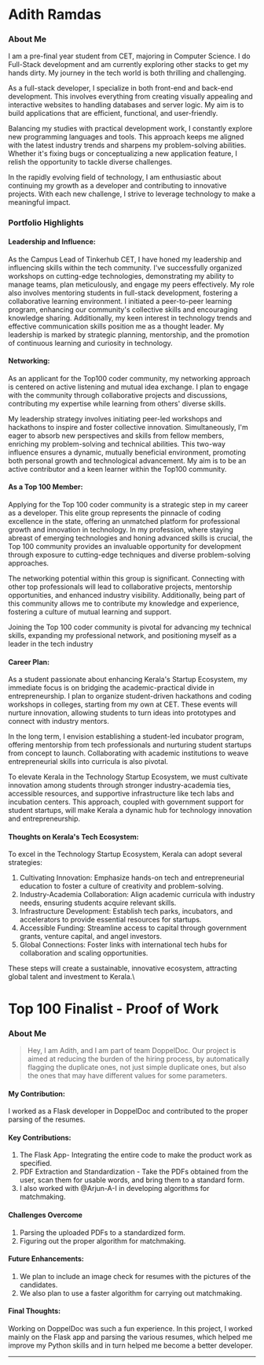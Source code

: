 # Adith Ramdas

### About Me

I am a pre-final year student from CET, majoring in Computer Science. I do Full-Stack development and am currently exploring other stacks to get my hands dirty. My journey in the tech world is both thrilling and challenging.

As a full-stack developer, I specialize in both front-end and back-end development. This involves everything from creating visually appealing and interactive websites to handling databases and server logic. My aim is to build applications that are efficient, functional, and user-friendly.

Balancing my studies with practical development work, I constantly explore new programming languages and tools. This approach keeps me aligned with the latest industry trends and sharpens my problem-solving abilities. Whether it's fixing bugs or conceptualizing a new application feature, I relish the opportunity to tackle diverse challenges.

In the rapidly evolving field of technology, I am enthusiastic about continuing my growth as a developer and contributing to innovative projects. With each new challenge, I strive to leverage technology to make a meaningful impact.

### Portfolio Highlights



#### Leadership and Influence: 
As the Campus Lead of Tinkerhub CET, I have honed my leadership and influencing skills within the tech community. I've successfully organized workshops on cutting-edge technologies, demonstrating my ability to manage teams, plan meticulously, and engage my peers effectively. My role also involves mentoring students in full-stack development, fostering a collaborative learning environment. I initiated a peer-to-peer learning program, enhancing our community's collective skills and encouraging knowledge sharing. Additionally, my keen interest in technology trends and effective communication skills position me as a thought leader. My leadership is marked by strategic planning, mentorship, and the promotion of continuous learning and curiosity in technology.

#### Networking:

As an applicant for the Top100 coder community, my networking approach is centered on active listening and mutual idea exchange. I plan to engage with the community through collaborative projects and discussions, contributing my expertise while learning from others' diverse skills.

My leadership strategy involves initiating peer-led workshops and hackathons to inspire and foster collective innovation. Simultaneously, I'm eager to absorb new perspectives and skills from fellow members, enriching my problem-solving and technical abilities. This two-way influence ensures a dynamic, mutually beneficial environment, promoting both personal growth and technological advancement. My aim is to be an active contributor and a keen learner within the Top100 community.

#### As a Top 100 Member: 

Applying for the Top 100 coder community is a strategic step in my career as a developer. This elite group represents the pinnacle of coding excellence in the state, offering an unmatched platform for professional growth and innovation in technology. In my profession, where staying abreast of emerging technologies and honing advanced skills is crucial, the Top 100 community provides an invaluable opportunity for development through exposure to cutting-edge techniques and diverse problem-solving approaches.

The networking potential within this group is significant. Connecting with other top professionals will lead to collaborative projects, mentorship opportunities, and enhanced industry visibility. Additionally, being part of this community allows me to contribute my knowledge and experience, fostering a culture of mutual learning and support.

Joining the Top 100 coder community is pivotal for advancing my technical skills, expanding my professional network, and positioning myself as a leader in the tech industry

#### Career Plan: 

As a student passionate about enhancing Kerala's Startup Ecosystem, my immediate focus is on bridging the academic-practical divide in entrepreneurship. I plan to organize student-driven hackathons and coding workshops in colleges, starting from my own at CET. These events will nurture innovation, allowing students to turn ideas into prototypes and connect with industry mentors.

In the long term, I envision establishing a student-led incubator program, offering mentorship from tech professionals and nurturing student startups from concept to launch. Collaborating with academic institutions to weave entrepreneurial skills into curricula is also pivotal.

To elevate Kerala in the Technology Startup Ecosystem, we must cultivate innovation among students through stronger industry-academia ties, accessible resources, and supportive infrastructure like tech labs and incubation centers. This approach, coupled with government support for student startups, will make Kerala a dynamic hub for technology innovation and entrepreneurship.

#### Thoughts on Kerala's Tech Ecosystem:

To excel in the Technology Startup Ecosystem, Kerala can adopt several strategies:
1) Cultivating Innovation: Emphasize hands-on tech and entrepreneurial education to foster a culture of creativity and problem-solving.
2) Industry-Academia Collaboration: Align academic curricula with industry needs, ensuring students acquire relevant skills.
3) Infrastructure Development: Establish tech parks, incubators, and accelerators to provide essential resources for startups.
4) Accessible Funding: Streamline access to capital through government grants, venture capital, and angel investors.
5) Global Connections: Foster links with international tech hubs for collaboration and scaling opportunities.

These steps will create a sustainable, innovative ecosystem, attracting global talent and investment to Kerala.\

# Top 100 Finalist -  Proof of Work

### About Me 
> Hey, I am Adith, and I am part of team DoppelDoc. Our project is aimed at reducing the burden of the hiring process, by automatically flagging the duplicate ones, not just simple duplicate ones, but also the ones that may have different values for some parameters. 

#### My Contribution:
I worked as a Flask developer in DoppelDoc and contributed to the proper parsing of the resumes.

#### Key Contributions:
1) The Flask App- Integrating the entire code to make the product work as specified.
2) PDF Extraction and Standardization - Take the PDFs obtained from the user, scan them for usable words, and bring them to a standard form.
3) I also worked with @Arjun-A-I in developing algorithms for matchmaking.

#### Challenges Overcome
1) Parsing the uploaded PDFs to a standardized form.
2) Figuring out the proper algorithm for matchmaking.

#### Future Enhancements:
1) We plan to include an image check for resumes with the pictures of the candidates.
2) We also plan to use a faster algorithm for carrying out matchmaking.
#### Final Thoughts:
Working on DoppelDoc was such a fun experience. In this project, I worked mainly on the Flask app and parsing the various resumes, which helped me improve my Python skills and in turn helped me become a better developer.

---
